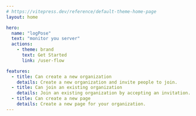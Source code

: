 ```yaml
---
# https://vitepress.dev/reference/default-theme-home-page
layout: home

hero:
  name: "logPose"
  text: "monitor you server"
  actions:
    - theme: brand
      text: Get Started
      link: /user-flow

features:
  - title: Can create a new organization
    details: Create a new organization and invite people to join.
  - title: Can join an existing organization
    details: Join an existing organization by accepting an invitation.
  - title: Can create a new page
    details: Create a new page for your organization.
---
```

